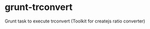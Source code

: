 grunt-trconvert
===============

Grunt task to execute trconvert (Toolkit for createjs ratio converter)
